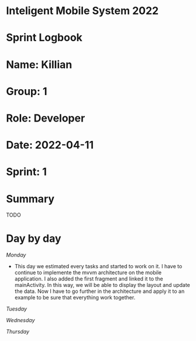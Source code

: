 #
# **Inteligent Mobile System 2022**
#
#
#
# **Sprint Logbook**
# **Name:	Killian**
# **Group:	1**
# **Role:	Developer**
# **Date:	2022-04-11**
# **Sprint: 	1**
#
# **Summary**
TODO

# **Day by day**
*Monday*
- This day we estimated every tasks and started to work on it. I have to continue to implemente the mvvm architecture on the mobile application. I also added the first fragment and linked it to the mainActivity. In this way, we will be able to display the layout and update the data. Now I have to go further in the architecture and apply it to an example to be sure that everything work together.

*Tuesday*

*Wednesday*

*Thursday*
